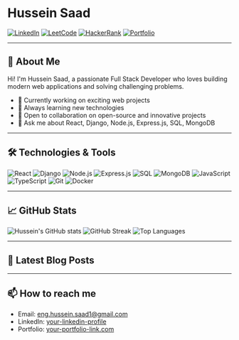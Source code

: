 # Hussein Saad

[![LinkedIn](https://img.shields.io/badge/LinkedIn-blue?style=for-the-badge&logo=linkedin)](https://www.linkedin.com/in/enghusseinsaad/)
[![LeetCode](https://img.shields.io/badge/LeetCode-orange?style=for-the-badge&logo=leetcode)](https://leetcode.com/u/enghusseinsaad/)
[![HackerRank](https://img.shields.io/badge/HackerRank-2EC866?style=for-the-badge&logo=hackerrank)](https://www.hackerrank.com/profile/eng_hussein_saa1)
[![Portfolio](https://img.shields.io/badge/Portfolio-000?style=for-the-badge&logo=vercel)](https://updated-portofolio.vercel.app/)

---

## 🚀 About Me

Hi! I'm Hussein Saad, a passionate Full Stack Developer who loves building modern web applications and solving challenging problems.

- 🔭 Currently working on exciting web projects
- 🌱 Always learning new technologies
- 👯 Open to collaboration on open-source and innovative projects
- 💬 Ask me about React, Django, Node.js, Express.js, SQL, MongoDB

---

## 🛠️ Technologies & Tools

<p align="left">
  <img src="https://img.shields.io/badge/React-20232A?style=for-the-badge&logo=react&logoColor=61DAFB" alt="React"/>
  <img src="https://img.shields.io/badge/Django-092E20?style=for-the-badge&logo=django&logoColor=white" alt="Django"/>
  <img src="https://img.shields.io/badge/Node.js-339933?style=for-the-badge&logo=nodedotjs&logoColor=white" alt="Node.js"/>
  <img src="https://img.shields.io/badge/Express.js-000000?style=for-the-badge&logo=express&logoColor=white" alt="Express.js"/>
  <img src="https://img.shields.io/badge/SQL-4479A1?style=for-the-badge&logo=postgresql&logoColor=white" alt="SQL"/>
  <img src="https://img.shields.io/badge/MongoDB-4EA94B?style=for-the-badge&logo=mongodb&logoColor=white" alt="MongoDB"/>
  <img src="https://img.shields.io/badge/JavaScript-F7DF1E?style=for-the-badge&logo=javascript&logoColor=black" alt="JavaScript"/>
  <img src="https://img.shields.io/badge/TypeScript-007ACC?style=for-the-badge&logo=typescript&logoColor=white" alt="TypeScript"/>
  <img src="https://img.shields.io/badge/Git-F05032?style=for-the-badge&logo=git&logoColor=white" alt="Git"/>
  <img src="https://img.shields.io/badge/Docker-2496ED?style=for-the-badge&logo=docker&logoColor=white" alt="Docker"/>
</p>

---

## 📈 GitHub Stats

<p align="left">
  <img src="https://github-readme-stats.vercel.app/api?username=eng-hussein-saad&show_icons=true&theme=radical" alt="Hussein's GitHub stats"/>
  <img src="https://github-readme-streak-stats.herokuapp.com/?user=eng-hussein-saad&theme=radical" alt="GitHub Streak"/>
  <img src="https://github-readme-stats.vercel.app/api/top-langs/?username=eng-hussein-saad&layout=compact&theme=radical" alt="Top Languages"/>
</p>

---

## 📝 Latest Blog Posts
<!-- BLOG-POST-LIST:START -->
<!-- BLOG-POST-LIST:END -->

---

## 📫 How to reach me
- Email: eng.hussein.saad1@gmail.com
- LinkedIn: [your-linkedin-profile](https://www.linkedin.com/in/enghusseinsaad/)
- Portfolio: [your-portfolio-link.com](https://updated-portofolio.vercel.app/)
